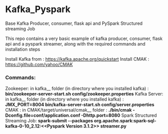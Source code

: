 # Kafka_Pyspark
Base Kafka Producer, consumer, flask api and PySpark Structured streaming Job


This repo contains a very basic example of kafka producer, consumer, flask api and a pyspark streamer, along with the required commands and installation steps




Install Kafka from  : https://kafka.apache.org/quickstart
Install CMAK : https://github.com/yahoo/CMAK

### Commands: 
Zookeeper: in kafka__ folder (in directory where you installed kafka) : **bin/zookeeper-server-start.sh config/zookeeper.properties**
Kafka Server: in kafka__ folder (in directory where you installed kafka) : **JMX_PORT=8004 bin/kafka-server-start.sh config/server.properties**
CMAK : in CMAK/target/universal/cmak__ folder : **./bin/cmak -Dconfig.file=conf/application.conf -Dhttp.port=8080**
Spark Structured Streaming Job: **spark-submit --packages org.apache.spark:spark-sql-kafka-0-10_2.12:<<Pyspark Version 3.1.2>> streamer.py**

